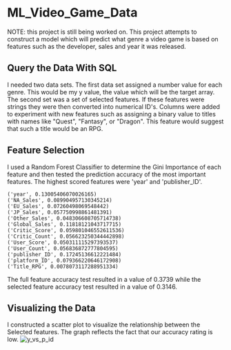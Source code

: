 # ML_Video_Game_Data
NOTE: this project is still being worked on. 
This project attempts to construct a model which will predict what genre a video game is based on features such as the developer, sales and year it was released. 

## Query the Data With SQL 
I needed two data sets.  The first data set assigned a number value for each genre.  This would be my y value, the value which will be the target array.  The second set was a set of selected features.  If these features were strings they were then converted into numerical ID's.  Columns were added to experiment with new features such as assigning a binary value to titles with names like "Quest", "Fantasy", or "Dragon". This feature would suggest that such a title would be an RPG.

## Feature Selection
I used a Random Forest Classifier to determine the Gini Importance of each feature and then tested the prediction accuracy of the most important features.  The highest scored features were 'year' and 'publisher_ID'.  
```
('year', 0.13005406070026165)
('NA_Sales', 0.089904957130345214)
('EU_Sales', 0.07260498069548442)
('JP_Sales', 0.057750998861481391)
('Other_Sales', 0.048306608705714738)
('Global_Sales', 0.11818121043717715)
('Critic_Score', 0.059801046552611536)
('Critic_Count', 0.056623250344442898)
('User_Score', 0.050311115297393537)
('User_Count', 0.056836872777804595)
('publisher_ID', 0.17245136612221484)
('platform_ID', 0.079366220646172908)
('Title_RPG', 0.0078073117288951334)
```
The full feature accuracy test resulted in a value of 0.3739 while the selected feature accuracy test resulted in a value of 0.3146.
## Visualizing the Data
I constructed a scatter plot to visualize the relationship between the Selected features.  The graph reflects the fact that our accuracy rating is low. 
![y_vs_p_id](https://user-images.githubusercontent.com/34482822/37116984-d7928780-221d-11e8-82ef-35f1c16dd11e.png)
